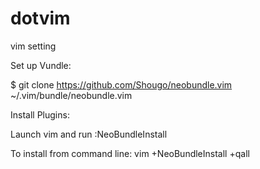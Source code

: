 # dotvim
vim setting

Set up Vundle:

$ git clone https://github.com/Shougo/neobundle.vim ~/.vim/bundle/neobundle.vim

Install Plugins:

Launch vim and run :NeoBundleInstall

To install from command line: vim +NeoBundleInstall +qall
